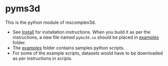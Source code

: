 # pyms3d #

This is the python module of mscomplex3d. 


-  See [Install](../Readme.md) for installation instructions. When you build it as per the instructions, a new file named ```pyms3d.so``` should be placed in [examples](examples/) folder.
-  The [examples](examples/) folder contains samples python scripts. 
-  For some of the example scripts, datasets would have to be downloaded as per instructions in scripts. 